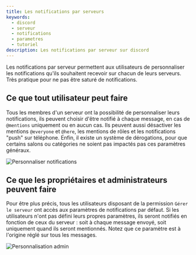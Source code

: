 ```yaml
---
title: Les notifications par serveurs 
keywords:
  - discord
  - serveur
  - notifications
  - parametres
  - tutoriel
description: Les notifications par serveur sur discord
---
```

Les notifications par serveur permettent aux utilisateurs de personnaliser les notifications qu'ils souhaitent recevoir sur chacun de leurs serveurs. Très pratique pour ne pas être saturé de notifications.

## Ce que tout utilisateur peut faire
Tous les membres d'un serveur ont la possibilité de personnaliser leurs notifications, ils peuvent choisir d'être notifié à chaque message, en cas de `@mentions` uniquement ou en aucun cas. Ils peuvent aussi désactiver les mentions `@everyone` et `@here`, les mentions de rôles et les notifications "push" sur téléphone. Enfin, il existe un système de dérogations, pour que certains salons ou catégories ne soient pas impactés pas ces paramètres généraux.

![Personnaliser notifications](https://i.discord.fr/ps8.png)

## Ce que les propriétaires et administrateurs peuvent faire
Pour être plus précis, tous les utilisateurs disposant de la permission `Gérer le serveur` ont accès aux paramètres de notifications par défaut. Si les utilisateurs n'ont pas défini leurs propres paramètres, ils seront notifiés en fonction de ceux du serveur : soit à chaque message envoyé, soit uniquement quand ils seront mentionnés. Notez que ce paramètre est à l'origine réglé sur tous les messages.

![Personnalisation admin](https://i.discord.fr/MUR.png)
